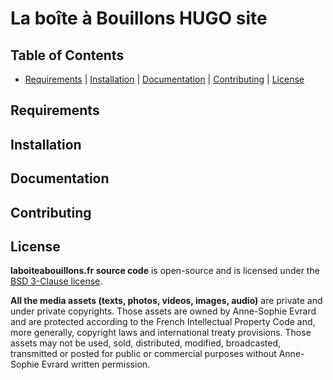# La boîte à Bouillons HUGO site

## Table of Contents

- [Requirements](#requirements) | [Installation](#installation) | [Documentation](#documentation) | [Contributing](#contributing) | [License](#license)

## Requirements

## Installation

## Documentation

## Contributing

## License

**laboiteabouillons.fr source code** is open-source and is licensed under the [BSD 3-Clause license](LICENSE).

**All the media assets (texts, photos, videos, images, audio)** are private and under private copyrights. Those assets are owned by Anne-Sophie Evrard and are protected according to the French Intellectual Property Code and, more generally, copyright laws and international treaty provisions. Those assets may not be used, sold, distributed, modified, broadcasted, transmitted or posted for public or commercial purposes without Anne-Sophie Evrard written permission.
